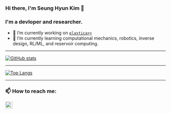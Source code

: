 ### Hi there, I'm Seung Hyun Kim 👋

### I'm a devloper and researcher.
- 🔭 I’m currently working on [`elastica++`](https://www.cosseratrods.org/)
- 🌱 I’m currently learning computational mechanics, robotics, inverse design, RL/ML, and reservoir computing.

---

[![GitHub stats](https://github-readme-stats.vercel.app/api?username=skim0119&count_private=true&show_icons=true&theme=dark)](https://github.com/skim0119/github-readme-stats)

---

[![Top Langs](https://github-readme-stats.vercel.app/api/top-langs/?username=skim0119&count_private=true&theme=dark&layout=compact)](https://github.com/skim0119/github-readme-stats)

---

### 📫 How to reach me: 

[<img align="left" alt="skim0119 | LinkedIn" width="22px" src="https://cdn.jsdelivr.net/npm/simple-icons@v3/icons/linkedin.svg" />][linkedin]
 

[linkedin]: https://www.linkedin.com/in/seung-hyun-kim-6118a3157

<!--
**skim0119/skim0119** is a ✨ _special_ ✨ repository because its `README.md` (this file) appears on your GitHub profile.

- 👯 I’m looking to collaborate on ...
- 🤔 I’m looking for help with ...
- 💬 Ask me about ...
- 😄 Pronouns: ...
- ⚡ Fun fact: ...
-->
